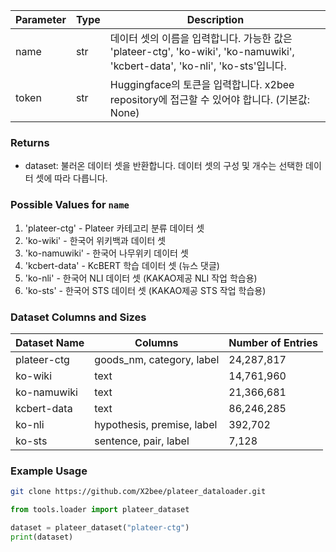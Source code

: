 | Parameter | Type   | Description                                                                                      |
|-----------|--------|--------------------------------------------------------------------------------------------------|
| name      | str    | 데이터 셋의 이름을 입력합니다. 가능한 값은 'plateer-ctg', 'ko-wiki', 'ko-namuwiki', 'kcbert-data', 'ko-nli', 'ko-sts'입니다. |
| token     | str    | Huggingface의 토큰을 입력합니다. x2bee repository에 접근할 수 있어야 합니다. (기본값: None)                                      |

### Returns
- dataset: 불러온 데이터 셋을 반환합니다. 데이터 셋의 구성 및 개수는 선택한 데이터 셋에 따라 다릅니다.

### Possible Values for `name`
1. 'plateer-ctg' - Plateer 카테고리 분류 데이터 셋
2. 'ko-wiki' - 한국어 위키백과 데이터 셋
3. 'ko-namuwiki' - 한국어 나무위키 데이터 셋
4. 'kcbert-data' - KcBERT 학습 데이터 셋 (뉴스 댓글)
5. 'ko-nli' - 한국어 NLI 데이터 셋 (KAKAO제공 NLI 작업 학습용)
6. 'ko-sts' - 한국어 STS 데이터 셋 (KAKAO제공 STS 작업 학습용)

### Dataset Columns and Sizes
| Dataset Name  | Columns                                   | Number of Entries |
|---------------|-------------------------------------------|-------------------|
| plateer-ctg   | goods_nm, category, label                 | 24,287,817        |
| ko-wiki       | text                                      | 14,761,960        |
| ko-namuwiki   | text                                      | 21,366,681        |
| kcbert-data   | text                                      | 86,246,285        |
| ko-nli        | hypothesis, premise, label                | 392,702           |
| ko-sts        | sentence, pair, label                     | 7,128             |

### Example Usage
```bash
git clone https://github.com/X2bee/plateer_dataloader.git
```

```python
from tools.loader import plateer_dataset

dataset = plateer_dataset("plateer-ctg")
print(dataset)
```